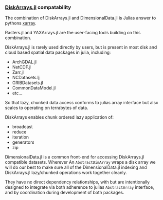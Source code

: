 ### [DiskArrays.jl](https://github.com/meggart/DiskArrays.jl) compatability


The combination of DiskArrays.jl and DimensionalData.jl is Julias answer to
pythons [xarray](https://github.com/pydata/xarray). 

Rasters.jl and YAXArrays.jl are the user-facing tools building on this
combination.

DiskArrays.jl is rarely used directly by users, but is present in most 
disk and cloud based spatial data packages in julia, including:
- ArchGDAL.jl
- NetCDF.jl
- Zarr.jl
- NCDatasets.lj
- GRIBDatasets.jl
- CommonDataModel.jl
- etc...

So that lazy, chunked data access conforms to julias array 
interface but also scales to operating on terrabytes of data. 

DiskArrays enables chunk ordered lazy application of:

- broadcast
- reduce
- iteration
- generators
- zip

DimensionalData.jl is a common front-end for accessing DiskArrays.jl 
compatible datasets. Wherever An `AbstractDimArray` wraps a disk array we 
will do our best to make sure all of the DimensionalData.jl indexing and
DiskArrays.jl lazy/chunked operations work together cleanly.

They have no direct dependency relationships, with but are intentionally 
designed to integrate via both adherence to julias `AbstractArray` 
interface, and by coordination during development of both packages.
